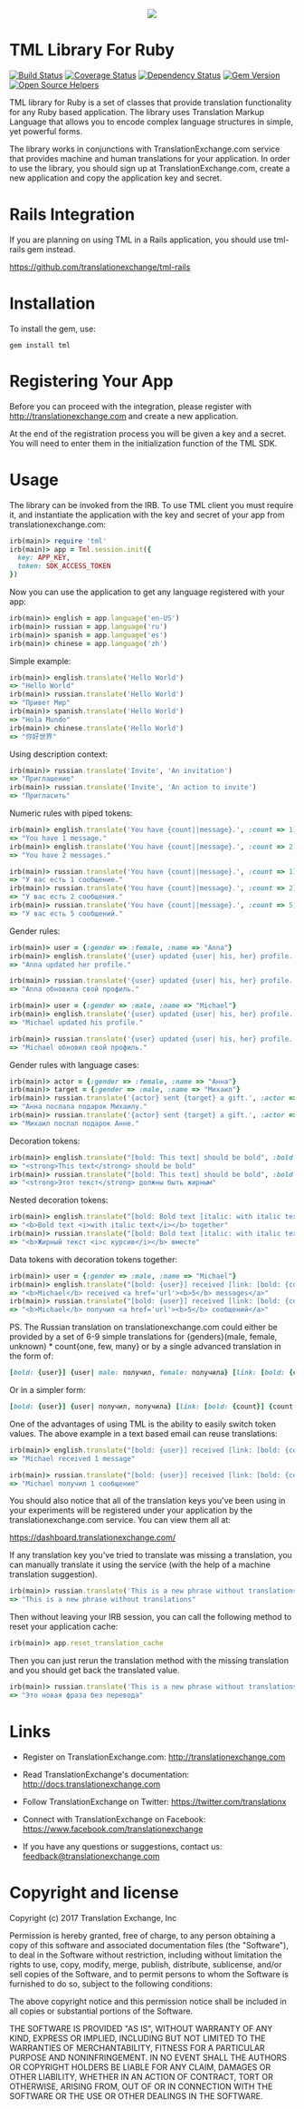 <p align="center">
  <img src="https://avatars0.githubusercontent.com/u/1316274?v=3&s=200">
</p>

TML Library For Ruby
==================
[![Build Status](https://travis-ci.org/translationexchange/tml-ruby.png?branch=master)](https://travis-ci.org/translationexchange/tml-ruby)
[![Coverage Status](https://coveralls.io/repos/translationexchange/tml-ruby/badge.png?branch=master)](https://coveralls.io/r/translationexchange/tml-ruby?branch=master)
[![Dependency Status](https://www.versioneye.com/user/projects/54c1457a6c00352081000416/badge.svg?style=flat)](https://www.versioneye.com/user/projects/54c1457a6c00352081000416)
[![Gem Version](https://badge.fury.io/rb/tml.svg)](http://badge.fury.io/rb/tml)
[![Open Source Helpers](https://www.codetriage.com/translationexchange/tml-ruby/badges/users.svg)](https://www.codetriage.com/translationexchange/tml-ruby)

TML library for Ruby is a set of classes that provide translation functionality for any Ruby based application.
The library uses Translation Markup Language that allows you to encode complex language structures in simple, yet powerful forms.

The library works in conjunctions with TranslationExchange.com service that provides machine and human translations for your application.
In order to use the library, you should sign up at TranslationExchange.com, create a new application and copy the application key and secret.


Rails Integration
==================

If you are planning on using TML in a Rails application, you should use tml-rails gem instead.

https://github.com/translationexchange/tml-rails


Installation
==================

To install the gem, use:

```ssh
gem install tml
```


Registering Your App
===================================

Before you can proceed with the integration, please register with http://translationexchange.com and create a new application.

At the end of the registration process you will be given a key and a secret. You will need to enter them in the initialization function of the TML SDK.



Usage
==================

The library can be invoked from the IRB. To use TML client you must require it, and instantiate the application with the key and secret of your app from translationexchange.com:

```ruby
irb(main)> require 'tml'
irb(main)> app = Tml.session.init({
  key: APP_KEY,
  token: SDK_ACCESS_TOKEN
})
```

Now you can use the application to get any language registered with your app:

```ruby
irb(main)> english = app.language('en-US')
irb(main)> russian = app.language('ru')
irb(main)> spanish = app.language('es')
irb(main)> chinese = app.language('zh')
```

Simple example:

```ruby
irb(main)> english.translate('Hello World')
=> "Hello World"
irb(main)> russian.translate('Hello World')
=> "Привет Мир"
irb(main)> spanish.translate('Hello World')
=> "Hola Mundo"
irb(main)> chinese.translate('Hello World')
=> "你好世界"
```

Using description context:

```ruby
irb(main)> russian.translate('Invite', 'An invitation')
=> "Приглашение"
irb(main)> russian.translate('Invite', 'An action to invite')
=> "Пригласить"
```

Numeric rules with piped tokens:

```ruby
irb(main)> english.translate('You have {count||message}.', :count => 1)
=> "You have 1 message."
irb(main)> english.translate('You have {count||message}.', :count => 2)
=> "You have 2 messages."

irb(main)> russian.translate('You have {count||message}.', :count => 1)
=> "У вас есть 1 сообщение."
irb(main)> russian.translate('You have {count||message}.', :count => 2)
=> "У вас есть 2 сообщения."
irb(main)> russian.translate('You have {count||message}.', :count => 5)
=> "У вас есть 5 сообщений."
```

Gender rules:

```ruby
irb(main)> user = {:gender => :female, :name => "Anna"}
irb(main)> english.translate('{user} updated {user| his, her} profile.', :user => {:object => user, :attribute => :name})
=> "Anna updated her profile."

irb(main)> russian.translate('{user} updated {user| his, her} profile.', :user => {:object => user, :attribute => :name})
=> "Anna обновила свой профиль."

irb(main)> user = {:gender => :male, :name => "Michael"}
irb(main)> english.translate('{user} updated {user| his, her} profile.', :user => {:object => user, :attribute => :name})
=> "Michael updated his profile."

irb(main)> russian.translate('{user} updated {user| his, her} profile.', :user => {:object => user, :attribute => :name})
=> "Michael обновил свой профиль."
```

Gender rules with language cases:

```ruby
irb(main)> actor = {:gender => :female, :name => "Анна"}
irb(main)> target = {:gender => :male, :name => "Михаил"}
irb(main)> russian.translate('{actor} sent {target} a gift.', :actor => {:object => actor, :attribute => :name}, :target => {:object => target, :attribute => :name})
=> "Анна послала подарок Михаилу."
irb(main)> russian.translate('{actor} sent {target} a gift.', :actor => {:object => target, :attribute => :name}, :target => {:object => actor, :attribute => :name})
=> "Михаил послал подарок Анне."
```

Decoration tokens:

```ruby
irb(main)> english.translate("[bold: This text] should be bold", :bold => lambda{|text| "<strong>#{text}</strong>"})
=> "<strong>This text</strong> should be bold"
irb(main)> russian.translate("[bold: This text] should be bold", :bold => lambda{|text| "<strong>#{text}</strong>"})
=> "<strong>Этот текст</strong> должны быть жирным"
```

Nested decoration tokens:

```ruby
irb(main)> english.translate("[bold: Bold text [italic: with italic text]] together", :bold => "<b>{$0}</b>", :italic => "<i>{$0}</i>")
=> "<b>Bold text <i>with italic text</i></b> together"
irb(main)> russian.translate("[bold: Bold text [italic: with italic text]] together", :bold => "<b>{$0}</b>", :italic => "<i>{$0}</i>")
=> "<b>Жирный текст <i>с курсив</i></b> вместе"
```

Data tokens with decoration tokens together:

```ruby
irb(main)> user = {:gender => :male, :name => "Michael"}
irb(main)> english.translate("[bold: {user}] received [link: [bold: {count}] {count|message}]", :user => {:object => user, :attribute => :name}, :bold => "<b>{$0}</b>", :count => 5, :link => "<a href='url'>{$0}</a>")
=> "<b>Michael</b> received <a href='url'><b>5</b> messages</a>"
irb(main)> russian.translate("[bold: {user}] received [link: [bold: {count}] {count|message}]", :user => {:object => user, :attribute => :name}, :bold => "<b>{$0}</b>", :count => 5, :link => "<a href='url'>{$0}</a>")
=> "<b>Michael</b> получил <a href='url'><b>5</b> сообщений</a>"
```

PS. The Russian translation on translationexchange.com could either be provided by a set of 6-9 simple translations for {genders}(male, female, unknown) * count{one, few, many} or by a single advanced translation
in the form of:

```ruby
[bold: {user}] {user| male: получил, female: получила} [link: [bold: {count}] {count| one: сообщение, few: сообщения, other: сообщений}]
```

Or in a simpler form:

```ruby
[bold: {user}] {user| получил, получила} [link: [bold: {count}] {count| сообщение, сообщения, сообщений}]
```

One of the advantages of using TML is the ability to easily switch token values. The above example in a text based email can reuse translations:

```ruby
irb(main)> english.translate("[bold: {user}] received [link: [bold: {count}] {count|message}]", :user => {:object => user, :attribute => :name}, :count => 1, :bold => "{$0}", :link => "{$0}")
=> "Michael received 1 message"

irb(main)> russian.translate("[bold: {user}] received [link: [bold: {count}] {count|message}]", :user => {:object => user, :attribute => :name}, :count => 1, :bold => "{$0}", :link => "{$0}")
=> "Michael получил 1 сообщение"
```

You should also notice that all of the translation keys you've been using in your experiments will be registered under your application by the translationexchange.com service. You can view them all at:

https://dashboard.translationexchange.com/

If any translation key you've tried to translate was missing a translation, you can manually translate it using the service (with the help of a machine translation suggestion).

```ruby
irb(main)> russian.translate('This is a new phrase without translations')
=> "This is a new phrase without translations"
```

Then without leaving your IRB session, you can call the following method to reset your application cache:

```ruby
irb(main)> app.reset_translation_cache
```

Then you can just rerun the translation method with the missing translation and you should get back the translated value.

```ruby
irb(main)> russian.translate('This is a new phrase without translations')
=> "Это новая фраза без перевода"
```

Links
==================

* Register on TranslationExchange.com: http://translationexchange.com

* Read TranslationExchange's documentation: http://docs.translationexchange.com

* Follow TranslationExchange on Twitter: https://twitter.com/translationx

* Connect with TranslationExchange on Facebook: https://www.facebook.com/translationexchange

* If you have any questions or suggestions, contact us: feedback@translationexchange.com


Copyright and license
==================

Copyright (c) 2017 Translation Exchange, Inc

Permission is hereby granted, free of charge, to any person obtaining
a copy of this software and associated documentation files (the
"Software"), to deal in the Software without restriction, including
without limitation the rights to use, copy, modify, merge, publish,
distribute, sublicense, and/or sell copies of the Software, and to
permit persons to whom the Software is furnished to do so, subject to
the following conditions:

The above copyright notice and this permission notice shall be
included in all copies or substantial portions of the Software.

THE SOFTWARE IS PROVIDED "AS IS", WITHOUT WARRANTY OF ANY KIND,
EXPRESS OR IMPLIED, INCLUDING BUT NOT LIMITED TO THE WARRANTIES OF
MERCHANTABILITY, FITNESS FOR A PARTICULAR PURPOSE AND
NONINFRINGEMENT. IN NO EVENT SHALL THE AUTHORS OR COPYRIGHT HOLDERS BE
LIABLE FOR ANY CLAIM, DAMAGES OR OTHER LIABILITY, WHETHER IN AN ACTION
OF CONTRACT, TORT OR OTHERWISE, ARISING FROM, OUT OF OR IN CONNECTION
WITH THE SOFTWARE OR THE USE OR OTHER DEALINGS IN THE SOFTWARE.
